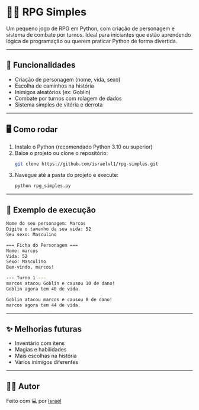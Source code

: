 # 🧙‍♂️ RPG Simples

Um pequeno jogo de RPG em Python, com criação de personagem e sistema de combate por turnos. Ideal para iniciantes que estão aprendendo lógica de programação ou querem praticar Python de forma divertida.

---

## 🚀 Funcionalidades

- Criação de personagem (nome, vida, sexo)
- Escolha de caminhos na história
- Inimigos aleatórios (ex: Goblin)
- Combate por turnos com rolagem de dados
- Sistema simples de vitória e derrota

---

## 🖥️ Como rodar

1. Instale o Python (recomendado Python 3.10 ou superior)
2. Baixe o projeto ou clone o repositório:
   ```bash
   git clone https://github.com/israelvl1/rpg-simples.git
   ```
3. Navegue até a pasta do projeto e execute:
   ```bash
   python rpg_simples.py
   ```

---

## 📸 Exemplo de execução

```bash
Nome do seu personagem: Marcos
Digite o tamanho da sua vida: 52
Seu sexo: Masculino

=== Ficha do Personagem ===
Nome: marcos
Vida: 52
Sexo: Masculino
Bem-vindo, marcos!

--- Turno 1 ---
marcos atacou Goblin e causou 10 de dano!
Goblin agora tem 40 de vida.

Goblin atacou marcos e causou 8 de dano!
marcos agora tem 44 de vida.
```

---

## ✨ Melhorias futuras

- Inventário com itens
- Magias e habilidades
- Mais escolhas na história
- Vários inimigos diferentes
---


## 👨‍💻 Autor

Feito com 💻 por [Israel](https://github.com/israelvl1)
